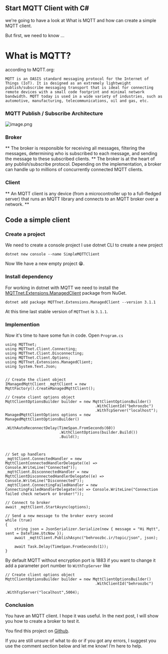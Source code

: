 ## Start MQTT Client with C#

we're going to have a look at What is MQTT and how can create a simple MQTT client.

But first, we need to know ...
# What is MQTT?
according to MQTT.org:

`MQTT is an OASIS standard messaging protocol for the Internet of Things (IoT). It is designed as an extremely lightweight publish/subscribe messaging transport that is ideal for connecting remote devices with a small code footprint and minimal network bandwidth. MQTT today is used in a wide variety of industries, such as automotive, manufacturing, telecommunications, oil and gas, etc.`

### MQTT Publish / Subscribe Architecture 

![image.png](https://cdn.hashnode.com/res/hashnode/image/upload/v1641992891720/E49yUI_TW.png)


### Broker
 ** The broker is responsible for receiving all messages, filtering the messages, determining who is subscribed to each message, and sending the message to these subscribed clients. ** The broker is at the heart of any publish/subscribe protocol. Depending on the implementation, a broker can handle up to millions of concurrently connected MQTT clients.

### Client
** An MQTT client is any device (from a microcontroller up to a full-fledged server) that runs an MQTT library and connects to an MQTT broker over a network. **

## Code a simple client

### Create a project

We need to create a console project I use dotnet CLI to create a new project
```
dotnet new console --name SimpleMQTTClient
```
Now We have a new empty project 😁.
### Install dependency 
For working in dotnet with MQTT we need to install the  [MQTTnet.Extensions.ManagedClient](https://www.nuget.org/packages/MQTTnet.Extensions.ManagedClient) package from NuGet. 
```
dotnet add package MQTTnet.Extensions.ManagedClient --version 3.1.1
```
At this time last stable version of `MQTTnet` is `3.1.1`.

### Implemention 
Now it's time to have some fun in code. Open `Program.cs` 
```
using MQTTnet;
using MQTTnet.Client.Connecting;
using MQTTnet.Client.Disconnecting;
using MQTTnet.Client.Options;
using MQTTnet.Extensions.ManagedClient;
using System.Text.Json;


// Create the client object
IManagedMqttClient _mqttClient = new MqttFactory().CreateManagedMqttClient();

// Create client options object
MqttClientOptionsBuilder builder = new MqttClientOptionsBuilder()
                                        .WithClientId("behroozbc")
                                        .WithTcpServer("localhost");
ManagedMqttClientOptions options = new ManagedMqttClientOptionsBuilder()
                        .WithAutoReconnectDelay(TimeSpan.FromSeconds(60))
                        .WithClientOptions(builder.Build())
                        .Build();



// Set up handlers
_mqttClient.ConnectedHandler = new MqttClientConnectedHandlerDelegate((e) => Console.WriteLine("Connected"));
_mqttClient.DisconnectedHandler = new MqttClientDisconnectedHandlerDelegate((e) => Console.WriteLine("Disconnected"));
_mqttClient.ConnectingFailedHandler = new ConnectingFailedHandlerDelegate((e) => Console.WriteLine("Connection failed check network or broker!"));

// Connect to broker
await _mqttClient.StartAsync(options);

// Send a new message to the broker every second
while (true)
{
    string json = JsonSerializer.Serialize(new { message = "Hi Mqtt", sent = DateTime.UtcNow });
    await _mqttClient.PublishAsync("behroozbc.ir/topic/json", json);

    await Task.Delay(TimeSpan.FromSeconds(1));
}
```
By default MQTT without encryption port is 1883 if you want to change it add a parameter port number to `WithTcpServer` like 
```
// Create client options object
MqttClientOptionsBuilder builder = new MqttClientOptionsBuilder()
                                        .WithClientId("behroozbc")
                                        .WithTcpServer("localhost",5004);
```
### Conclusion
You have an MQTT client. I hope it was useful.
In the next post, I will show you how to create a broker to test it.

You find this project on  [Github](https://github.com/behroozbc/SimpleMQTTClient).

If you are still unsure of what to do or if you got any errors,  I suggest you use the comment section below and let me know! I’m here to help.